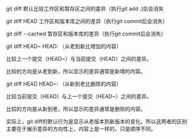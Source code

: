 git diff 默认比较工作区和暂存区之间的差异（执行git add .)后会消失

git diff HEAD 工作区和版本库之间的差异（执行git commit后会消失）

git diff  --cached 暂存区和版本库的差异（执行git commit后会消失）

git diff HEAD~ HEAD:    （从老到新比增加的内容）

比较上一个提交（HEAD~）与当前提交（HEAD）之间的差异。

比较的方向是从老到新，所以显示的差异通常是新增的内容。

git diff HEAD HEAD~:    （从新到老比删除的内容）

比较当前提交（HEAD）与上一个提交（HEAD~）之间的差异。

比较的方向是从新到老，所以显示的差异通常是删除的内容。

实际上，git diff的默认行为是显示从老版本到新版本的变化。所以这两者的区别主要在于展示差异的方向性上，内容上是一样的，只是顺序不同。